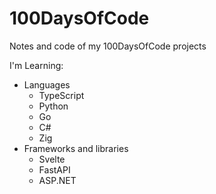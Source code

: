 # 100DaysOfCode

Notes and code of my 100DaysOfCode projects

I'm Learning:
- Languages
    - TypeScript
    - Python
    - Go
    - C#
    - Zig
- Frameworks and libraries
    - Svelte
    - FastAPI
    - ASP.NET
